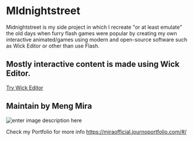 # MIdnightstreet

Midnightstreet is my side project in which I recreate "or at least emulate" the old days when furry flash games were popular by creating my own interactive animated/games using modern and open-source software such as Wick Editor or other than use Flash.


## Mostly interactive content is made using Wick Editor.
[Try Wick Editor](https://www.wickeditor.com/)


## Maintain by Meng Mira

![enter image description here](https://midnightstreet.github.io/photo_profile-512.png)

Check my Portfolio for more info
https://miraofficial.journoportfolio.com/#/
